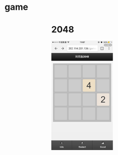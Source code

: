 # game
<div style="width:200px;margin:auto;">
<h1>2048</h1>
<img src="image.png" style="width:200px"/>
</div>
